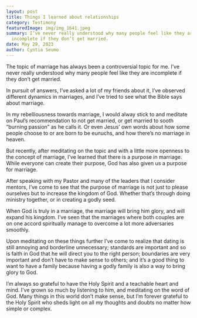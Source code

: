 ```yaml
---
layout: post
title: Things I learned about relationships
category: Testimony
featuredImage: img/img_1641.jpeg
summary: I’ve never really understood why many people feel like they are
  incomplete if they don’t get married.
date: May 29, 2023
author: Cyntia Seumo
---
```

The topic of marriage has always been a controversial topic for me. I’ve never really understood why many people feel like they are incomplete if they don’t get married.

In pursuit of answers, I’ve asked a lot of my friends about it, I’ve observed different dynamics in marriages, and I’ve tried to see what the Bible says about marriage. 

In my rebelliousness towards marriage, I would alway stick to and meditate on Paul’s recommendation to not get married, or get married to sooth “burning passion” as he calls it. Or even Jesus’ own words about how some people choose to or are born to be eunuchs, and how there’s no marriage in heaven. 

But recently, after meditating on the topic and with a little more openness to the concept of marriage, I’ve learned that there is a purpose in marriage. While everyone can create their purpose, God has also given us a purpose for marriage. 

After speaking with my Pastor and many of the leaders that I consider mentors, I’ve come to see that the purpose of marriage is not just to please ourselves but to increase the kingdom of God. Whether that’s through doing ministry together, or in creating a godly seed. 

When God is truly in a marriage, the marriage will bring him glory, and will expand his kingdom. I’ve seen that the marriages where both couples are on one accord spiritually manage to overcome a lot more adversaries smoothly. 

Upon meditating on these things further I’ve come to realize that dating is still annoying and borderline unnecessary; standards are important and so is faith in God that he will direct you to the right person; boundaries are very important and don’t have to make sense to others; and it’s a good thing to want to have a family because having a godly family is also a way to bring glory to God. 

I’m always so grateful to have the Holy Spirit and a teachable heart and mind. I’ve grown so much by listening to him, and meditating on the word of God. Many things in this world don’t make sense, but I’m forever grateful to the Holy Spirit who sheds light on all my thoughts and doubts no matter how simple or complex.